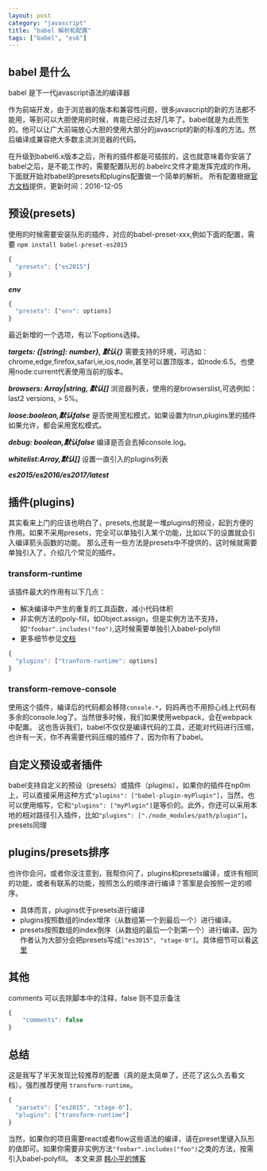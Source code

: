```yaml
---
layout: post
category: "javascript"
title: "babel 解析和配置"
tags: ["babel", "es6"]
---
```


## babel 是什么
babel 是下一代javascript语法的编译器

作为前端开发，由于浏览器的版本和兼容性问题，很多javascript的新的方法都不能用，等到可以大胆使用的时候，肯能已经过去好几年了。babel就是为此而生的。他可以让广大前端放心大胆的使用大部分的javascript的新的标准的方法。然后编译成兼容绝大多数主流浏览器的代码。

在升级到babel6.x版本之后，所有的插件都是可插拔的，这也就意味着你安装了babel之后，是不能工作的，需要配置队形的.babelrc文件才能发挥完成的作用。下面就开始对babel的presets和plugins配置做一个简单的解析。
所有配置根据[官方文档](https://babeljs.io/docs/plugins/)提供，更新时间：2016-12-05

## 预设(presets)
使用的时候需要安装队形的插件，对应的babel-preset-xxx,例如下面的配置，需要 `npm install babel-preset-es2015`
``` javascript
{
  "presets": ["es2015"]
}
```
***env***
``` javascript
{
  "presets": ["env": options]
}
```
最近新增的一个选项，有以下options选择。

***targets: {[string]: number}, 默认{}***
需要支持的环境，可选如：chrome,edge,firefox,safari,ie,ios,node,甚至可以置顶版本，如node:6.5。也使用node:current代表使用当前的版本。

***browsers: Array|string, 默认[]***
浏览器列表，使用的是browserslist,可选例如：last2 versions, > 5%。

***loose:boolean,默认false***
是否使用宽松模式，如果设置为trun,plugins里的插件如果允许，都会采用宽松模式。

***debug: boolean,默认false***
编译是否会去掉console.log。

***whitelist:Array,默认[]***
设置一直引入的plugins列表

***es2015/es2016/es2017/latest***
## 插件(plugins)
其实看来上门的应该也明白了，presets,也就是一堆plugins的预设，起到方便的作用。如果不采用presets，完全可以单独引入某个功能，比如以下的设置就会引入编译箭头函数的功能。
那么还有一些方法是presets中不提供的，这时候就需要单独引入了，介绍几个常见的插件。
### transform-runtime
该插件最大的作用有以下几点：
- 解决编译中产生的重复的工具函数，减小代码体积
- 非实例方法的poly-fill，如Object.assign，但是实例方法不支持，如`"foobar".includes("foo")`,这时候需要单独引入babel-polyfill
- 更多细节参见[文档](https://babeljs.io/docs/plugins/transform-runtime/)

``` javascript
{
  "plugins": ["tranform-runtime": options]
}
```
### transform-remove-console
使用这个插件，编译后的代码都会移除`console.*`，妈妈再也不用担心线上代码有多余的console.log了。当然很多时候，我们如果使用webpack，会在webpack中配置。
这也告诉我们，babel不仅仅是编译代码的工具，还能对代码进行压缩，也许有一天，你不再需要代码压缩的插件了，因为你有了babel。
## 自定义预设或者插件
babel支持自定义的预设（presets）或插件（plugins），如果你的插件在np0m上，可以直接采用这种方式`"plugins": ["babel-plugin-myPlugin"]`，当然，也可以使用缩写，它和`"plugins": ["myPlugin"]`是等价的。此外，你还可以采用本地的相对路径引入插件，比如`"plugins": ["./node_modules/path/plugin"]`。
presets同理
## plugins/presets排序
也许你会问，或者你没注意到，我帮你问了，plugins和presets编译，或许有相同的功能，或者有联系的功能，按照怎么的顺序进行编译？答案是会按照一定的顺序。
- 具体而言，plugins优于presets进行编译
- plugins按照数组的index增序（从数组第一个到最后一个）进行编译。
- presets按照数组的index倒序（从数组的最后一个到第一个）进行编译。因为作者认为大部分会把presets写成`["es3015", "stage-0"]`。具体细节可以看[这里](https://github.com/babel/notes/blob/master/2016-08/august-01.md#potential-api-changes-for-traversal)

## 其他
comments 可以去除脚本中的注释，false 则不显示备注
``` javascript
{
	"comments": false
}
```

## 总结
这是我写了半天发现比较推荐的配置（真的是太简单了，还花了这么久去看文档）。强烈推荐使用 `transform-runtime`。

``` javascript
{
  "parsets": ["es2015", "stage-0"],
  "plugins": ["transform-runtime"]
}
```

当然，如果你的项目需要react或者flow这些语法的编译，请在preset里键入队形的值即可。如果你需要非实例方法`"foobar".includes("foo")`之类的方法，按需引入babel-polyfill。
本文来源 [韩小平的博客](https://excaliburhan.com/post/babel-preset-and-plugins.html)
